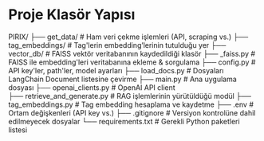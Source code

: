 # Proje Klasör Yapısı
PIRIX/
├── get_data/ # Ham veri çekme işlemleri (API, scraping vs.)
├── tag_embeddings/ # Tag'lerin embedding’lerinin tutulduğu yer
├── vector_db/ # FAISS vektör veritabanının kaydedildiği klasör
├── _faiss.py # FAISS ile embedding'leri veritabanına ekleme & sorgulama
├── config.py # API key'ler, path'ler, model ayarları
├── load_docs.py # Dosyaları LangChain Document listesine çevirme
├── main.py # Ana uygulama dosyası
├── openai_clients.py # OpenAI API client  
├── retrieve_and_generate.py # RAG işlemlerinin yürütüldüğü modül
├── tag_embeddings.py # Tag embedding hesaplama ve kaydetme
├── .env # Ortam değişkenleri (API key vs.)
├── .gitignore # Versiyon kontrolüne dahil edilmeyecek dosyalar
└── requirements.txt # Gerekli Python paketleri listesi
